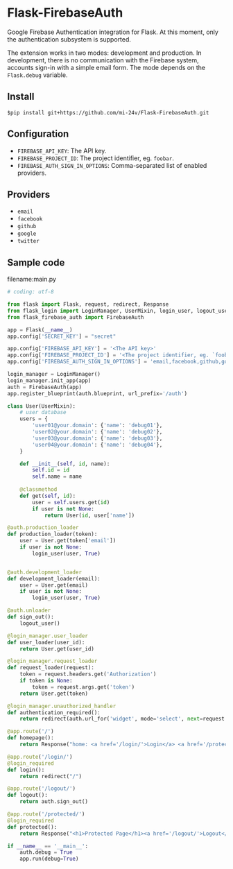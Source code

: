 # Flask-FirebaseAuth

Google Firebase Authentication integration for Flask. At this moment,
only the authentication subsystem is supported.

The extension works in two modes: development and production.
In development, there is no communication with the Firebase
system, accounts sign-in with a simple email form. The mode
depends on the `Flask.debug` variable.

## Install

```
$pip install git+https://github.com/mi-24v/Flask-FirebaseAuth.git
```


## Configuration

- `FIREBASE_API_KEY`: The API key.
- `FIREBASE_PROJECT_ID`: The project identifier, eg. `foobar`.
- `FIREBASE_AUTH_SIGN_IN_OPTIONS`: Comma-separated list of enabled providers.

## Providers

- `email`
- `facebook`
- `github`
- `google`
- `twitter`

## Sample code

filename:main.py

``` python:main.py
# coding: utf-8

from flask import Flask, request, redirect, Response
from flask_login import LoginManager, UserMixin, login_user, logout_user, login_required, current_user
from flask_firebase_auth import FirebaseAuth

app = Flask(__name__)
app.config['SECRET_KEY'] = "secret"

app.config['FIREBASE_API_KEY'] = '<The API key>'
app.config['FIREBASE_PROJECT_ID'] = '<The project identifier, eg. `foobar`>'
app.config['FIREBASE_AUTH_SIGN_IN_OPTIONS'] = 'email,facebook,github,google,twitter' #Comma-separated list of enabled providers.

login_manager = LoginManager()
login_manager.init_app(app)
auth = FirebaseAuth(app)
app.register_blueprint(auth.blueprint, url_prefix='/auth')

class User(UserMixin):
    # user database
    users = {
        'user01@your.domain': {'name': 'debug01'},
        'user02@your.domain': {'name': 'debug02'},
        'user03@your.domain': {'name': 'debug03'},
        'user04@your.domain': {'name': 'debug04'},
    }

    def __init__(self, id, name):
        self.id = id
        self.name = name
    
    @classmethod
    def get(self, id):
        user = self.users.get(id)
        if user is not None:
            return User(id, user['name'])

@auth.production_loader
def production_loader(token):
    user = User.get(token['email'])
    if user is not None:
        login_user(user, True)


@auth.development_loader
def development_loader(email):
    user = User.get(email)
    if user is not None:
        login_user(user, True)

@auth.unloader
def sign_out():
    logout_user()

@login_manager.user_loader
def user_loader(user_id):
    return User.get(user_id)

@login_manager.request_loader
def request_loader(request):
    token = request.headers.get('Authorization')
    if token is None:
        token = request.args.get('token')
    return User.get(token)

@login_manager.unauthorized_handler
def authentication_required():
    return redirect(auth.url_for('widget', mode='select', next=request.url))

@app.route('/')
def homepage():
    return Response("home: <a href='/login/'>Login</a> <a href='/protected/'>Protected</a> <a href='/logout/'>Logout</a>")

@app.route('/login/')
@login_required
def login():
    return redirect("/")

@app.route('/logout/')
def logout():
    return auth.sign_out()

@app.route('/protected/')
@login_required
def protected():
    return Response("<h1>Protected Page</h1><a href='/logout/'>Logout</a><br />" + current_user.name)

if __name__ == '__main__':
    auth.debug = True
    app.run(debug=True)
```
